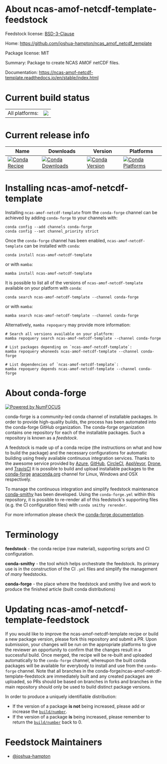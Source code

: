 About ncas-amof-netcdf-template-feedstock
=========================================

Feedstock license: [BSD-3-Clause](https://github.com/conda-forge/ncas-amof-netcdf-template-feedstock/blob/main/LICENSE.txt)

Home: https://github.com/joshua-hampton/ncas_amof_netcdf_template

Package license: MIT

Summary: Package to create NCAS AMOF netCDF files.

Documentation: https://ncas-amof-netcdf-template.readthedocs.io/en/stable/index.html

Current build status
====================


<table><tr><td>All platforms:</td>
    <td>
      <a href="https://dev.azure.com/conda-forge/feedstock-builds/_build/latest?definitionId=18189&branchName=main">
        <img src="https://dev.azure.com/conda-forge/feedstock-builds/_apis/build/status/ncas-amof-netcdf-template-feedstock?branchName=main">
      </a>
    </td>
  </tr>
</table>

Current release info
====================

| Name | Downloads | Version | Platforms |
| --- | --- | --- | --- |
| [![Conda Recipe](https://img.shields.io/badge/recipe-ncas--amof--netcdf--template-green.svg)](https://anaconda.org/conda-forge/ncas-amof-netcdf-template) | [![Conda Downloads](https://img.shields.io/conda/dn/conda-forge/ncas-amof-netcdf-template.svg)](https://anaconda.org/conda-forge/ncas-amof-netcdf-template) | [![Conda Version](https://img.shields.io/conda/vn/conda-forge/ncas-amof-netcdf-template.svg)](https://anaconda.org/conda-forge/ncas-amof-netcdf-template) | [![Conda Platforms](https://img.shields.io/conda/pn/conda-forge/ncas-amof-netcdf-template.svg)](https://anaconda.org/conda-forge/ncas-amof-netcdf-template) |

Installing ncas-amof-netcdf-template
====================================

Installing `ncas-amof-netcdf-template` from the `conda-forge` channel can be achieved by adding `conda-forge` to your channels with:

```
conda config --add channels conda-forge
conda config --set channel_priority strict
```

Once the `conda-forge` channel has been enabled, `ncas-amof-netcdf-template` can be installed with `conda`:

```
conda install ncas-amof-netcdf-template
```

or with `mamba`:

```
mamba install ncas-amof-netcdf-template
```

It is possible to list all of the versions of `ncas-amof-netcdf-template` available on your platform with `conda`:

```
conda search ncas-amof-netcdf-template --channel conda-forge
```

or with `mamba`:

```
mamba search ncas-amof-netcdf-template --channel conda-forge
```

Alternatively, `mamba repoquery` may provide more information:

```
# Search all versions available on your platform:
mamba repoquery search ncas-amof-netcdf-template --channel conda-forge

# List packages depending on `ncas-amof-netcdf-template`:
mamba repoquery whoneeds ncas-amof-netcdf-template --channel conda-forge

# List dependencies of `ncas-amof-netcdf-template`:
mamba repoquery depends ncas-amof-netcdf-template --channel conda-forge
```


About conda-forge
=================

[![Powered by
NumFOCUS](https://img.shields.io/badge/powered%20by-NumFOCUS-orange.svg?style=flat&colorA=E1523D&colorB=007D8A)](https://numfocus.org)

conda-forge is a community-led conda channel of installable packages.
In order to provide high-quality builds, the process has been automated into the
conda-forge GitHub organization. The conda-forge organization contains one repository
for each of the installable packages. Such a repository is known as a *feedstock*.

A feedstock is made up of a conda recipe (the instructions on what and how to build
the package) and the necessary configurations for automatic building using freely
available continuous integration services. Thanks to the awesome service provided by
[Azure](https://azure.microsoft.com/en-us/services/devops/), [GitHub](https://github.com/),
[CircleCI](https://circleci.com/), [AppVeyor](https://www.appveyor.com/),
[Drone](https://cloud.drone.io/welcome), and [TravisCI](https://travis-ci.com/)
it is possible to build and upload installable packages to the
[conda-forge](https://anaconda.org/conda-forge) [anaconda.org](https://anaconda.org/)
channel for Linux, Windows and OSX respectively.

To manage the continuous integration and simplify feedstock maintenance
[conda-smithy](https://github.com/conda-forge/conda-smithy) has been developed.
Using the ``conda-forge.yml`` within this repository, it is possible to re-render all of
this feedstock's supporting files (e.g. the CI configuration files) with ``conda smithy rerender``.

For more information please check the [conda-forge documentation](https://conda-forge.org/docs/).

Terminology
===========

**feedstock** - the conda recipe (raw material), supporting scripts and CI configuration.

**conda-smithy** - the tool which helps orchestrate the feedstock.
                   Its primary use is in the construction of the CI ``.yml`` files
                   and simplify the management of *many* feedstocks.

**conda-forge** - the place where the feedstock and smithy live and work to
                  produce the finished article (built conda distributions)


Updating ncas-amof-netcdf-template-feedstock
============================================

If you would like to improve the ncas-amof-netcdf-template recipe or build a new
package version, please fork this repository and submit a PR. Upon submission,
your changes will be run on the appropriate platforms to give the reviewer an
opportunity to confirm that the changes result in a successful build. Once
merged, the recipe will be re-built and uploaded automatically to the
`conda-forge` channel, whereupon the built conda packages will be available for
everybody to install and use from the `conda-forge` channel.
Note that all branches in the conda-forge/ncas-amof-netcdf-template-feedstock are
immediately built and any created packages are uploaded, so PRs should be based
on branches in forks and branches in the main repository should only be used to
build distinct package versions.

In order to produce a uniquely identifiable distribution:
 * If the version of a package **is not** being increased, please add or increase
   the [``build/number``](https://docs.conda.io/projects/conda-build/en/latest/resources/define-metadata.html#build-number-and-string).
 * If the version of a package **is** being increased, please remember to return
   the [``build/number``](https://docs.conda.io/projects/conda-build/en/latest/resources/define-metadata.html#build-number-and-string)
   back to 0.

Feedstock Maintainers
=====================

* [@joshua-hampton](https://github.com/joshua-hampton/)

